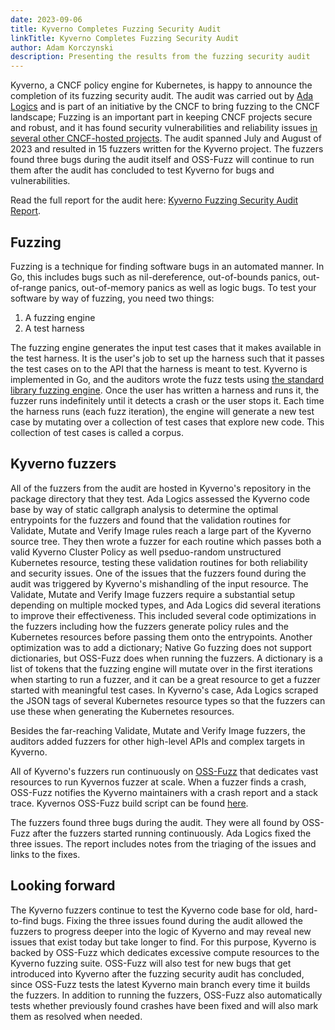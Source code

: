 ```yaml
---
date: 2023-09-06
title: Kyverno Completes Fuzzing Security Audit
linkTitle: Kyverno Completes Fuzzing Security Audit
author: Adam Korczynski
description: Presenting the results from the fuzzing security audit
---
```


Kyverno, a CNCF policy engine for Kubernetes, is happy to announce the completion of its fuzzing security audit. The audit was carried out by [Ada Logics](https://adalogics.com/) and is part of an initiative by the CNCF to bring fuzzing to the CNCF landscape; Fuzzing is an important part in keeping CNCF projects secure and robust, and it has found security vulnerabilities and reliability issues [in several other CNCF-hosted projects](https://www.cncf.io/blog/2023/04/18/cncf-fuzzing-open-source-projects-for-security-and-reliability/). The audit spanned July and August of 2023 and resulted in 15 fuzzers written for the Kyverno project. The fuzzers found three bugs during the audit itself and OSS-Fuzz will continue to run them after the audit has concluded to test Kyverno for bugs and vulnerabilities.

Read the full report for the audit here: [Kyverno Fuzzing Security Audit Report](kyverno-2023-fuzzing-security-audit.pdf).

## Fuzzing

Fuzzing is a technique for finding software bugs in an automated manner. In Go, this includes bugs such as nil-dereference, out-of-bounds panics, out-of-range panics, out-of-memory panics as well as logic bugs. To test your software by way of fuzzing, you need two things:

1. A fuzzing engine
2. A test harness

The fuzzing engine generates the input test cases that it makes available in the test harness. It is the user's job to set up the harness such that it passes the test cases on to the API that the harness is meant to test. Kyverno is implemented in Go, and the auditors wrote the fuzz tests using [the standard library fuzzing engine](https://go.dev/security/fuzz/). Once the user has written a harness and runs it, the fuzzer runs indefinitely until it detects a crash or the user stops it. Each time the harness runs (each fuzz iteration), the engine will generate a new test case by mutating over a collection of test cases that explore new code. This collection of test cases is called a corpus.

## Kyverno fuzzers

All of the fuzzers from the audit are hosted in Kyverno's repository in the package directory that they test. Ada Logics assessed the Kyverno code base by way of static callgraph analysis to determine the optimal entrypoints for the fuzzers and found that the validation routines for Validate, Mutate and Verify Image rules reach a large part of the Kyverno source tree. They then wrote a fuzzer for each routine which passes both a valid Kyverno Cluster Policy as well pseduo-random unstructured Kubernetes resource, testing these validation routines for both reliability and security issues. One of the issues that the fuzzers found during the audit was triggered by Kyverno's mishandling of the input resource. The Validate, Mutate and Verify Image fuzzers require a substantial setup depending on multiple mocked types, and Ada Logics did several iterations to improve their effectiveness. This included several code optimizations in the fuzzers including how the fuzzers generate policy rules and the Kubernetes resources before passing them onto the entrypoints. Another optimization was to add a dictionary; Native Go fuzzing does not support dictionaries, but OSS-Fuzz does when running the fuzzers. A dictionary is a list of tokens that the fuzzing engine will mutate over in the first iterations when starting to run a fuzzer, and it can be a great resource to get a fuzzer started with meaningful test cases. In Kyverno's case, Ada Logics scraped the JSON tags of several Kubernetes resource types so that the fuzzers can use these when generating the Kubernetes resources.

Besides the far-reaching Validate, Mutate and Verify Image fuzzers, the auditors added fuzzers for other high-level APIs and complex targets in Kyverno. 

All of Kyverno's fuzzers run continuously on [OSS-Fuzz](https://github.com/google/oss-fuzz) that dedicates vast resources to run Kyvernos fuzzer at scale. When a fuzzer finds a crash, OSS-Fuzz notifies the Kyverno maintainers with a crash report and a stack trace. Kyvernos OSS-Fuzz build script can be found [here](https://github.com/kyverno/kyverno/blob/main/test/fuzz/oss_fuzz_build.sh).

The fuzzers found three bugs during the audit. They were all found by OSS-Fuzz after the fuzzers started running continuously. Ada Logics fixed the three issues. The report includes notes from the triaging of the issues and links to the fixes. 


## Looking forward

The Kyverno fuzzers continue to test the Kyverno code base for old, hard-to-find bugs. Fixing the three issues found during the audit allowed the fuzzers to progress deeper into the logic of Kyverno and may reveal new issues that exist today but take longer to find. For this purpose, Kyverno is backed by OSS-Fuzz which dedicates excessive compute resources to the Kyverno fuzzing suite. OSS-Fuzz will also test for new bugs that get introduced into Kyverno after the fuzzing security audit has concluded, since OSS-Fuzz tests the latest Kyverno main branch every time it builds the fuzzers. In addition to running the fuzzers, OSS-Fuzz also automatically tests whether previously found crashes have been fixed and will also mark them as resolved when needed. 
